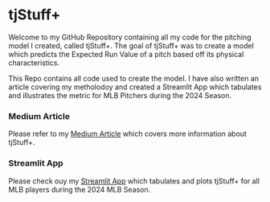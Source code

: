 # tjStuff+

Welcome to my GitHub Repository containing all my code for the pitching model I created, called tjStuff+. The goal of tjStuff+ was to create a model which predicts the Expected Run Value of a pitch based off its physical characteristics.

This Repo contains all code used to create the model. I have also written an article covering my metholodoy and created a Streamlit App which tabulates and illustrates the metric for MLB Pitchers during the 2024 Season.

### Medium Article

Please refer to my [Medium Article](https://medium.com/@thomasjamesnestico/modelling-tjstuff-v3-0-10b48294c7fb) which covers more information about tjStuff+.

### Streamlit App

Please check ouy my [Streamlit App](https://tjstatsapps-tjstuffplus.hf.space/) which tabulates and plots tjStuff+ for all MLB players during the 2024 MLB Season.
